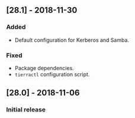 ## [28.1] - 2018-11-30

### Added
- Default configuration for Kerberos and Samba.
### Fixed
- Package dependencies.
- `tierractl` configuration script.

## [28.0] - 2018-11-06

### Initial release